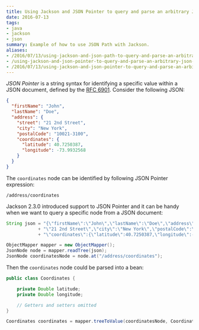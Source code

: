 ```yaml
---
title: Using Jackson and JSON Pointer to query and parse an arbitrary JSON node
date: 2016-07-13
tags:
- java
- jackson
- json
summary: Example of how to use JSON Path with Jackson.
aliases:
- /2016/07/13/using-jackson-and-json-path-to-query-and-parse-an-arbitrary-json-node/
- /using-jackson-and-json-pointer-to-query-and-parse-an-arbitrary-json-node/
- /2016/07/13/using-jackson-and-json-pointer-to-query-and-parse-an-arbitrary-json-node/
---
```


_JSON Pointer_ is a string syntax for identifying a specific value within a JSON document, defined by the [RFC 6901][1]. Consider the following JSON:

```json
{
  "firstName": "John",
  "lastName": "Doe",
  "address": {
    "street": "21 2nd Street",
    "city": "New York",
    "postalCode": "10021-3100",
    "coordinates": {
      "latitude": 40.7250387,
      "longitude": -73.9932568
    }
  }
}
```

The `coordinates` node can be identified by following JSON Pointer expression:

```text
/address/coordinates
```

Jackson 2.3.0 introduced support to JSON Pointer and it can be handy when we want to query a specific node from a JSON document:

```java
String json = "{\"firstName\":\"John\",\"lastName\":\"Doe\",\"address\":{\"street\":"
            + "\"21 2nd Street\",\"city\":\"New York\",\"postalCode\":\"10021-3100\","
            + "\"coordinates\":{\"latitude\":40.7250387,\"longitude\":-73.9932568}}}";

ObjectMapper mapper = new ObjectMapper();
JsonNode node = mapper.readTree(json);
JsonNode coordinatesNode = node.at("/address/coordinates");
```

Then the `coordinates` node could be parsed into a bean:

```java
public class Coordinates {

    private Double latitude;
    private Double longitude;

    // Getters and setters omitted
}
```

```java
Coordinates coordinates = mapper.treeToValue(coordinatesNode, Coordinates.class);
```

[1]: https://tools.ietf.org/html/rfc6901
[2]: https://github.com/jayway/JsonPath
[3]: http://jsonpath.com/
[4]: https://jsonpath.curiousconcept.com/
